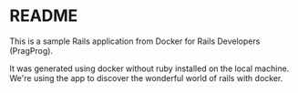 # README

This is a sample Rails application from Docker for Rails Developers (PragProg).

It was generated using docker without ruby installed on the local machine.
We're using the app to discover the wonderful world of rails with docker.

